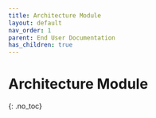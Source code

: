```yaml
---
title: Architecture Module
layout: default
nav_order: 1
parent: End User Documentation
has_children: true
---
```


# Architecture Module
{: .no_toc}